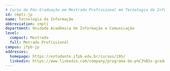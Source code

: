 ```yaml
---
# Curso de Pós-Graduação em Mestrado Profissional em Tecnologia da Informação
id: cmpti-jp
name: Tecnologia da Informação
abbreviation: cmpti
department: Unidade Acadêmica de Informação e Comunicação
level:
  compact: Mestrado
  full: Metrado Profissional
campus: ifpb-jp
addresses:
  homepage: https://estudante.ifpb.edu.br/cursos/195/
  linkedin: https://www.linkedin.com/company/programa-de-p%C3%B3s-gradua%C3%A7%C3%A3o-em-tecnologia-da-informa%C3%A7%C3%A3o/posts/?feedView=all
---
```

